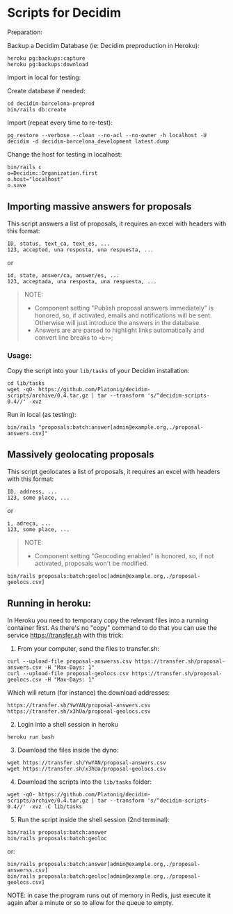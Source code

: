 Scripts for Decidim
===================

Preparation:

Backup a Decidim Database (ie: Decidim preproduction in Heroku):

```
heroku pg:backups:capture
heroku pg:backups:download
```

Import in local for testing:

Create database if needed:
```
cd decidim-barcelona-preprod
bin/rails db:create
```

Import (repeat every time to re-test):

```
pg_restore --verbose --clean --no-acl --no-owner -h localhost -U decidim -d decidim-barcelona_development latest.dump
```

Change the host for testing in localhost:

```
bin/rails c
o=Decidim::Organization.first
o.host="localhost"
o.save
```

Importing massive answers for proposals
---------------------------------------

This script answers a list of proposals, it requires an excel with headers with this format:

```
ID, status, text_ca, text_es, ...
123, accepted, una resposta, una respuesta, ... 
```

or

``` 
id, state, answer/ca, answer/es, ...
123, acceptada, una resposta, una respuesta, ... 
```

> NOTE: 
> - Component setting "Publish proposal answers immediately" is honored, so, if activated, emails and notifications will be sent. Otherwise will just introduce the answers in the database.
> - Answers are are parsed to highlight links automatically and convert line breaks to `<br>`;

### Usage:

Copy the script into your `lib/tasks` of your Decidim installation:

```
cd lib/tasks
wget -qO- https://github.com/Platoniq/decidim-scripts/archive/0.4.tar.gz | tar --transform 's/^decidim-scripts-0.4//' -xvz
```

Run in local (as testing):

```
bin/rails "proposals:batch:answer[admin@example.org,./proposal-answers.csv]"
```

Massively geolocating proposals
-------------------------------

This script geolocates a list of proposals, it requires an excel with headers with this format:

```
ID, address, ...
123, some place, ... 
```

or

``` 
i, adreça, ...
123, some place, ... 
```

> NOTE: 
> - Component setting "Geocoding enabled" is honored, so, if not activated, proposals won't be modified.

```
bin/rails proposals:batch:geoloc[admin@example.org,./proposal-geolocs.csv]
```

Running in heroku:
------------------

In Heroku you need to temporary copy the relevant files into a running container first.
As there's no "copy" command to do that you can use the service https://transfer.sh with this trick:


1. From your computer, send the files to transfer.sh:

```
curl --upload-file proposal-answerss.csv https://transfer.sh/proposal-answers.csv -H "Max-Days: 1"
curl --upload-file proposal-geolocs.csv https://transfer.sh/proposal-geolocs.csv -H "Max-Days: 1"
```

Which will return (for instance) the download addresses:

```
https://transfer.sh/YwYAN/proposal-answers.csv
https://transfer.sh/x3hUa/proposal-geolocs.csv
```

2. Login into a shell session in heroku

```
heroku run bash
```

3. Download the files inside the dyno:

```
wget https://transfer.sh/YwYAN/proposal-answers.csv
wget https://transfer.sh/x3hUa/proposal-geolocs.csv
```

4. Download the scripts into the `lib/tasks` folder:

```
wget -qO- https://github.com/Platoniq/decidim-scripts/archive/0.4.tar.gz | tar --transform 's/^decidim-scripts-0.4//' -xvz -C lib/tasks
```

5. Run the script inside the shell session (2nd terminal):

```
bin/rails proposals:batch:answer
bin/rails proposals:batch:geoloc
```

or:

```
bin/rails proposals:batch:answer[admin@example.org,./proposal-answerss.csv]
bin/rails proposals:batch:geoloc[admin@example.org,./proposal-geolocs.csv]
```

NOTE: in case the program runs out of  memory in Redis, just execute it again after a minute or so to allow for the queue to empty.